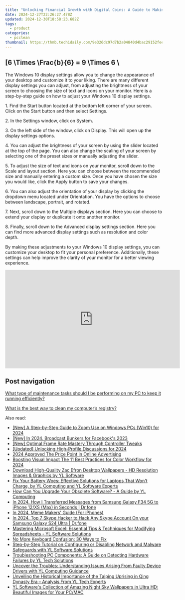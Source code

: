 ```yaml
---
title: "Unlocking Financial Growth with Digital Coins: A Guide to Making Money in the Cryptocurrency Market | Expertise From YL Software Solutions"
date: 2024-12-27T22:26:27.478Z
updated: 2024-12-30T18:58:23.682Z
tags:
  - product
categories:
  - pcclean
thumbnail: https://thmb.techidaily.com/9e326dc97d7b2a04840d4bac29152fee0a09ec2e5c8519728e8db299bf3f1234.jpg
---
```


## \[6 \Times \Frac{b}{6} = 9 \Times 6 \

The Windows 10 display settings allow you to change the appearance of your desktop and customize it to your liking. There are many different display settings you can adjust, from adjusting the brightness of your screen to choosing the size of text and icons on your monitor. Here is a step-by-step guide on how to adjust your Windows 10 display settings. 

1\. Find the Start button located at the bottom left corner of your screen. Click on the Start button and then select Settings.

2\. In the Settings window, click on System.

3\. On the left side of the window, click on Display. This will open up the display settings options. 

4\. You can adjust the brightness of your screen by using the slider located at the top of the page. You can also change the scaling of your screen by selecting one of the preset sizes or manually adjusting the slider.

5\. To adjust the size of text and icons on your monitor, scroll down to the Scale and layout section. Here you can choose between the recommended size and manually entering a custom size. Once you have chosen the size you would like, click the Apply button to save your changes.

6\. You can also adjust the orientation of your display by clicking the dropdown menu located under Orientation. You have the options to choose between landscape, portrait, and rotated.

7\. Next, scroll down to the Multiple displays section. Here you can choose to extend your display or duplicate it onto another monitor.

8\. Finally, scroll down to the Advanced display settings section. Here you can find more advanced display settings such as resolution and color depth. 

By making these adjustments to your Windows 10 display settings, you can customize your desktop to fit your personal preference. Additionally, these settings can help improve the clarity of your monitor for a better viewing experience.

<!-- affiliate ads begin -->
<iframe width="560" height="315" src="https://www.youtube.com/embed/O7ChChlyX2o?si=7pMKdN1NZig1kYek" title="YouTube video player" frameborder="0" allow="accelerometer; autoplay; clipboard-write; encrypted-media; gyroscope; picture-in-picture; web-share" referrerpolicy="strict-origin-when-cross-origin" allowfullscreen></iframe>
<!-- affiliate ads end -->

## Post navigation

[What type of maintenance tasks should I be performing on my PC to keep it running efficiently?](https://tools.techidaily.com/pcclean/products/)

[What is the best way to clean my computer’s registry?](https://tools.techidaily.com/pcclean/products/)

<ins class="adsbygoogle"
     style="display:block"
     data-ad-format="autorelaxed"
     data-ad-client="ca-pub-7571918770474297"
     data-ad-slot="1223367746"></ins>

<ins class="adsbygoogle"
     style="display:block"
     data-ad-client="ca-pub-7571918770474297"
     data-ad-slot="8358498916"
     data-ad-format="auto"
     data-full-width-responsive="true"></ins>

<span class="atpl-alsoreadstyle">Also read:</span>
<div><ul>
<li><a href="https://fox-http.techidaily.com/new-a-step-by-step-guide-to-zoom-use-on-windows-pcs-win10-for-2024/"><u>[New] A Step-by-Step Guide to Zoom Use on Windows PCs (Win10) for 2024</u></a></li>
<li><a href="https://facebook-video-content.techidaily.com/new-in-2024-broadcast-bunkers-for-facebooks-2023/"><u>[New] In 2024, Broadcast Bunkers for Facebook's 2023</u></a></li>
<li><a href="https://extra-skills.techidaily.com/new-optimal-frame-rate-mastery-through-controller-tweaks/"><u>[New] Optimal Frame Rate Mastery Through Controller Tweaks</u></a></li>
<li><a href="https://youtube-tips.techidaily.com/ed-unlocking-high-profile-discussions-for-2024/"><u>[Updated] Unlocking High-Profile Discussions for 2024</u></a></li>
<li><a href="https://some-approaches.techidaily.com/2024-approved-the-price-point-in-online-advertising/"><u>2024 Approved The Price Point in Online Advertising</u></a></li>
<li><a href="https://article-knowledge.techidaily.com/boosting-visual-impact-the-11-best-practices-for-color-workflow-for-2024/"><u>Boosting Visual Impact The 11 Best Practices for Color Workflow for 2024</u></a></li>
<li><a href="https://discover-alternatives.techidaily.com/download-high-quality-zac-efron-desktop-wallpapers-hd-resolution-images-and-graphics-by-yl-software/"><u>Download High-Quality Zac Efron Desktop Wallpapers - HD Resolution Images & Graphics by YL Software</u></a></li>
<li><a href="https://discover-alternatives.techidaily.com/fix-your-battery-woes-effective-solutions-for-laptops-that-wont-charge-by-yl-computing-and-yl-software-experts/"><u>Fix Your Battery Woes: Effective Solutions for Laptops That Won't Charge, by YL Computing and YL Software Experts</u></a></li>
<li><a href="https://discover-alternatives.techidaily.com/how-can-you-upgrade-your-obsolete-software-a-guide-by-yl-computing/"><u>How Can You Upgrade Your Obsolete Software? - A Guide by YL Computing</u></a></li>
<li><a href="https://android-transfer.techidaily.com/in-2024-how-i-transferred-messages-from-samsung-galaxy-f34-5g-to-iphone-12xs-max-in-seconds-drfone-by-drfone-transfer-from-android-transfer-from-android/"><u>In 2024, How I Transferred Messages from Samsung Galaxy F34 5G to iPhone 12/XS (Max) in Seconds | Dr.fone</u></a></li>
<li><a href="https://fox-boxes.techidaily.com/in-2024-meme-makers-guide-for-iphones/"><u>In 2024, Meme Makers' Guide (For iPhones)</u></a></li>
<li><a href="https://location-social.techidaily.com/in-2024-top-7-skype-hacker-to-hack-any-skype-account-on-your-samsung-galaxy-s24-ultra-drfone-by-drfone-virtual-android/"><u>In 2024, Top 7 Skype Hacker to Hack Any Skype Account On your Samsung Galaxy S24 Ultra | Dr.fone</u></a></li>
<li><a href="https://discover-alternatives.techidaily.com/mastering-microsoft-excel-essential-tips-and-techniques-for-modifying-spreadsheets-yl-software-solutions/"><u>Mastering Microsoft Excel: Essential Tips & Techniques for Modifying Spreadsheets - YL Software Solutions</u></a></li>
<li><a href="https://win11-tips.techidaily.com/no-more-keyboard-confusion-30-ways-to-fix/"><u>No More Keyboard Confusion: 30 Ways to Fix</u></a></li>
<li><a href="https://discover-alternatives.techidaily.com/step-by-step-tutorial-on-configuring-or-disabling-network-and-malware-safeguards-with-yl-software-solutions/"><u>Step-by-Step Tutorial on Configuring or Disabling Network and Malware Safeguards with YL Software Solutions</u></a></li>
<li><a href="https://discover-alternatives.techidaily.com/troubleshooting-pc-components-a-guide-on-detecting-hardware-failures-by-yl-tech-solutions/"><u>Troubleshooting PC Components: A Guide on Detecting Hardware Failures by YL Tech Solutions</u></a></li>
<li><a href="https://discover-alternatives.techidaily.com/uncover-the-troubles-understanding-issues-arising-from-faulty-device-drivers-with-yl-computing-guidance/"><u>Uncover the Troubles: Understanding Issues Arising From Faulty Device Drivers with YL Computing Guidance</u></a></li>
<li><a href="https://discover-alternatives.techidaily.com/unveiling-the-historical-importance-of-the-taiping-uprising-in-qing-dynasty-era-analysis-from-yl-tech-experts/"><u>Unveiling the Historical Importance of the Taiping Uprising in Qing Dynasty Era – Analysis From YL Tech Experts</u></a></li>
<li><a href="https://discover-alternatives.techidaily.com/yl-softwares-collection-of-amazing-night-sky-wallpapers-in-ultra-hd-beautiful-images-for-your-pcmac/"><u>YL Software's Collection of Amazing Night Sky Wallpapers in Ultra HD: Beautiful Images for Your PC/MAC</u></a></li>
</ul></div>

